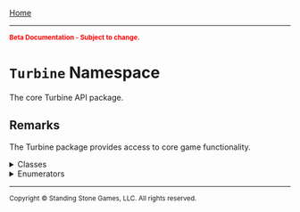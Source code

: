 <a href="index">Home</a>
<hr/>
<sub style="color:red; font-weight:bold">Beta Documentation - Subject to change.</sub>

# `Turbine` Namespace
The core Turbine API package.

## Remarks
The Turbine package provides access to core game functionality.

<details>
<summary>Classes</summary>
<ul style="column-count:3">
	<li><a href="turbine.chat">Chat</a></li>
	<li>Engine</li>
	<li>LotroPluginManager</li>
	<li>Object</li>
	<li>Plugin</li>
	<li>PluginData</li>
	<li>PluginManager</li>
	<li>Shell</li>
	<li>ShellCommand</li> 
</ul>
</details>

<details>
<summary>Enumerators</summary>
<ul>
	<li>ChatType</li>
	<li>DataScope</li>
	<li>Language</li>
</ul>
</details>

<hr/>
<sub>Copyright &copy; Standing Stone Games, LLC.  All rights reserved.</sub>